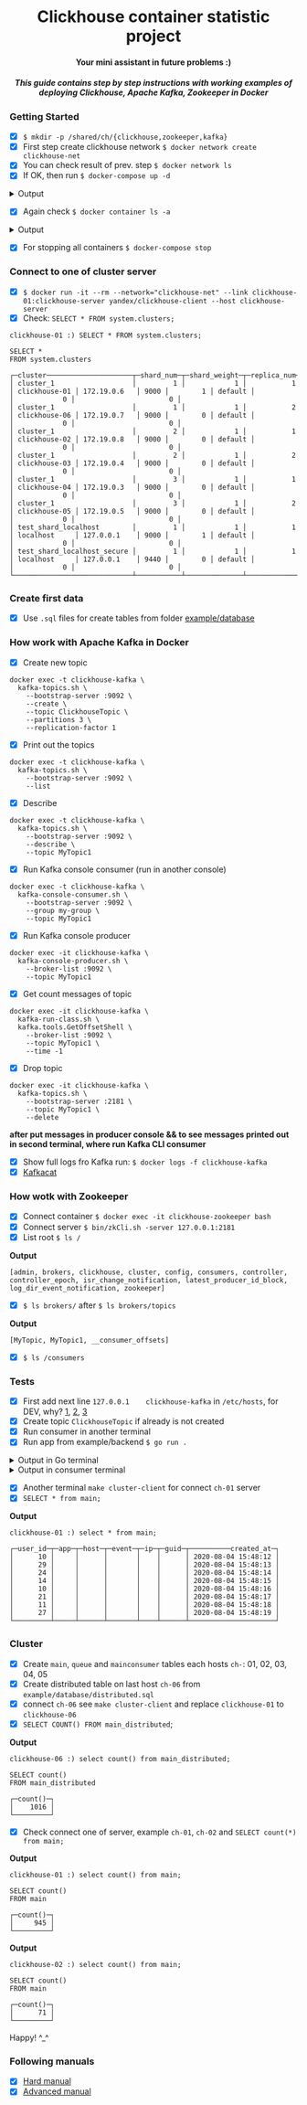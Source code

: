 <div align="center">
  <h1>Clickhouse container statistic project</h1>
  <h4>Your mini assistant in future problems :)</h4>
  <h5>This guide contains step by step instructions with working examples of deploying Clickhouse, Apache Kafka, Zookeeper in Docker</h5>
</div>

### Getting Started

- [x] `$ mkdir -p /shared/ch/{clickhouse,zookeeper,kafka}`
- [x] First step create clickhouse network `$ docker network create clickhouse-net`
- [x] You can check result of prev. step `$ docker network ls`
- [x] If OK, then run `$ docker-compose up -d`

<details>
  <summary>Output</summary>
  
  ```shell script
    msi@msi clickhouse-compose # docker-compose up -d
    Starting clickhouse-zookeeper ... done
    Recreating clickhouse-04      ... done
    Recreating clickhouse-05      ... done
    Recreating clickhouse-01      ... done
    Recreating clickhouse-02      ... done
    Recreating clickhouse-06      ... done
    Recreating clickhouse-03      ... done
  ```
</details>

- [x] Again check `$ docker container ls -a`

<details>
  <summary>Output</summary>
  
  ```shell script
    CONTAINER ID        IMAGE                      COMMAND                  CREATED             STATUS              PORTS                                                            NAMES
    442a79a43f3a        yandex/clickhouse-server   "/entrypoint.sh"         2 minutes ago       Up 2 minutes        8123/tcp, 9009/tcp, 0.0.0.0:9003->9000/tcp                       clickhouse-03
    f5279aec0e37        yandex/clickhouse-server   "/entrypoint.sh"         2 minutes ago       Up 2 minutes        8123/tcp, 9009/tcp, 0.0.0.0:9006->9000/tcp                       clickhouse-06
    3a783ee75502        yandex/clickhouse-server   "/entrypoint.sh"         2 minutes ago       Up 2 minutes        8123/tcp, 9009/tcp, 0.0.0.0:9002->9000/tcp                       clickhouse-02
    ace4df988157        yandex/clickhouse-server   "/entrypoint.sh"         2 minutes ago       Up 2 minutes        8123/tcp, 9009/tcp, 0.0.0.0:9001->9000/tcp                       clickhouse-01
    a40ac11a5194        yandex/clickhouse-server   "/entrypoint.sh"         2 minutes ago       Up 2 minutes        8123/tcp, 9009/tcp, 0.0.0.0:9005->9000/tcp                       clickhouse-05
    23495201a490        yandex/clickhouse-server   "/entrypoint.sh"         2 minutes ago       Up 2 minutes        8123/tcp, 9009/tcp, 0.0.0.0:9004->9000/tcp                       clickhouse-04
    8de765edf713        zookeeper                  "/docker-entrypoint.…"   4 minutes ago       Up 2 minutes        2888/tcp, 3888/tcp, 0.0.0.0:2181-2182->2181-2182/tcp, 8080/tcp   clickhouse-zookeeper
    ... other own containers
  ```
</details>

- [x] For stopping all containers `$ docker-compose stop`

### Connect to one of cluster server

- [x] `$ docker run -it --rm --network="clickhouse-net" --link clickhouse-01:clickhouse-server yandex/clickhouse-client --host clickhouse-server`
- [x] Check: `SELECT * FROM system.clusters;`

```shell script
clickhouse-01 :) SELECT * FROM system.clusters;

SELECT *
FROM system.clusters

┌─cluster─────────────────────┬─shard_num─┬─shard_weight─┬─replica_num─┬─host_name─────┬─host_address─┬─port─┬─is_local─┬─user────┬─default_database─┬─errors_count─┬─estimated_recovery_time─┐
│ cluster_1                   │         1 │            1 │           1 │ clickhouse-01 │ 172.19.0.6   │ 9000 │        1 │ default │                  │            0 │                       0 │
│ cluster_1                   │         1 │            1 │           2 │ clickhouse-06 │ 172.19.0.7   │ 9000 │        0 │ default │                  │            0 │                       0 │
│ cluster_1                   │         2 │            1 │           1 │ clickhouse-02 │ 172.19.0.8   │ 9000 │        0 │ default │                  │            0 │                       0 │
│ cluster_1                   │         2 │            1 │           2 │ clickhouse-03 │ 172.19.0.4   │ 9000 │        0 │ default │                  │            0 │                       0 │
│ cluster_1                   │         3 │            1 │           1 │ clickhouse-04 │ 172.19.0.3   │ 9000 │        0 │ default │                  │            0 │                       0 │
│ cluster_1                   │         3 │            1 │           2 │ clickhouse-05 │ 172.19.0.5   │ 9000 │        0 │ default │                  │            0 │                       0 │
│ test_shard_localhost        │         1 │            1 │           1 │ localhost     │ 127.0.0.1    │ 9000 │        1 │ default │                  │            0 │                       0 │
│ test_shard_localhost_secure │         1 │            1 │           1 │ localhost     │ 127.0.0.1    │ 9440 │        0 │ default │                  │            0 │                       0 │
└─────────────────────────────┴───────────┴──────────────┴─────────────┴───────────────┴──────────────┴──────┴──────────┴─────────┴──────────────────┴──────────────┴─────────────────────────┘
```

### Create first data

- [x] Use `.sql` files for create tables from folder [example/database](./example/database)

### How work with Apache Kafka in Docker

- [x] Create new topic

```shell script
docker exec -t clickhouse-kafka \
  kafka-topics.sh \
    --bootstrap-server :9092 \
    --create \
    --topic ClickhouseTopic \
    --partitions 3 \
    --replication-factor 1
```

- [x] Print out the topics

```shell script
docker exec -t clickhouse-kafka \
  kafka-topics.sh \
    --bootstrap-server :9092 \
    --list
```

- [x] Describe

```shell script
docker exec -t clickhouse-kafka \
  kafka-topics.sh \
    --bootstrap-server :9092 \
    --describe \
    --topic MyTopic1
```

- [x] Run Kafka console consumer (run in another console)

```shell script
docker exec -t clickhouse-kafka \
  kafka-console-consumer.sh \
    --bootstrap-server :9092 \
    --group my-group \
    --topic MyTopic1
```

- [x] Run Kafka console producer

```shell script
docker exec -it clickhouse-kafka \
  kafka-console-producer.sh \
    --broker-list :9092 \
    --topic MyTopic1
```

- [x] Get count messages of topic

```shell script
docker exec -it clickhouse-kafka \
  kafka-run-class.sh \
  kafka.tools.GetOffsetShell \
    --broker-list :9092 \
    --topic MyTopic1 \
    --time -1
```

- [x] Drop topic

```shell script
docker exec -it clickhouse-kafka \
  kafka-topics.sh \
    --bootstrap-server :2181 \
    --topic MyTopic1 \
    --delete
```

**after put messages in producer console && to see messages printed out in second terminal, where run Kafka CLI consumer**

- [x] Show full logs fro Kafka run: `$ docker logs -f clickhouse-kafka`
- [x] [Kafkacat](https://github.com/edenhill/kafkacat)

### How wotk with Zookeeper

- [x] Connect container `$ docker exec -it clickhouse-zookeeper bash`
- [x] Connect server `$ bin/zkCli.sh -server 127.0.0.1:2181`
- [x] List root `$ ls /`

**Output**

```shell script
[admin, brokers, clickhouse, cluster, config, consumers, controller, controller_epoch, isr_change_notification, latest_producer_id_block, log_dir_event_notification, zookeeper]
```

- [x] `$ ls brokers/` after `$ ls brokers/topics`

**Output**

```shell script
[MyTopic, MyTopic1, __consumer_offsets]
```

- [x] `$ ls /consumers`

### Tests

- [x] First add next line `127.0.0.1    clickhouse-kafka` in `/etc/hosts`, for DEV, why? [1](https://ealebed.github.io/posts/2018/docker-%D1%81%D0%BE%D0%B2%D0%B5%D1%82-28-%D0%BA%D0%B0%D0%BA-%D0%B8%D1%81%D0%BF%D1%80%D0%B0%D0%B2%D0%B8%D1%82%D1%8C-%D0%BE%D1%88%D0%B8%D0%B1%D0%BA%D1%83-connection-reset-by-peer/), [2](https://github.com/grafana/metrictank/issues/1286), [3](https://github.com/wurstmeister/kafka-docker/issues/424)
- [x] Create topic `ClickhouseTopic` if already is not created
- [x] Run consumer in another terminal
- [x] Run app from example/backend `$ go run .`

<details>
  <summary>Output in Go terminal</summary>
  
  ```shell script
      Send message to broker: user 23, time 2020-08-04 13:58:14
      Send message to broker: user 16, time 2020-08-04 13:58:15
      Send message to broker: user 29, time 2020-08-04 13:58:16
      Send message to broker: user 11, time 2020-08-04 13:58:17
      Send message to broker: user 22, time 2020-08-04 13:58:18
      Send message to broker: user 25, time 2020-08-04 13:58:19
      Send message to broker: user 15, time 2020-08-04 13:58:20
      Send message to broker: user 20, time 2020-08-04 13:58:21
      Send message to broker: user 17, time 2020-08-04 13:58:22
      message at topic/partition/offset MyTopic/0/189:  = {"user_id":23,"app":"","host":"","event":"","ip":"","guid":"","created_at":"2020-08-04 13:58:14"}
      message at topic/partition/offset MyTopic/0/190:  = {"user_id":16,"app":"","host":"","event":"","ip":"","guid":"","created_at":"2020-08-04 13:58:15"}
      message at topic/partition/offset MyTopic/0/191:  = {"user_id":29,"app":"","host":"","event":"","ip":"","guid":"","created_at":"2020-08-04 13:58:16"}
      message at topic/partition/offset MyTopic/0/192:  = {"user_id":11,"app":"","host":"","event":"","ip":"","guid":"","created_at":"2020-08-04 13:58:17"}
      message at topic/partition/offset MyTopic/0/193:  = {"user_id":22,"app":"","host":"","event":"","ip":"","guid":"","created_at":"2020-08-04 13:58:18"}
      message at topic/partition/offset MyTopic/0/194:  = {"user_id":25,"app":"","host":"","event":"","ip":"","guid":"","created_at":"2020-08-04 13:58:19"}
      message at topic/partition/offset MyTopic/0/195:  = {"user_id":15,"app":"","host":"","event":"","ip":"","guid":"","created_at":"2020-08-04 13:58:20"}
      message at topic/partition/offset MyTopic/0/196:  = {"user_id":20,"app":"","host":"","event":"","ip":"","guid":"","created_at":"2020-08-04 13:58:21"}
      message at topic/partition/offset MyTopic/0/197:  = {"user_id":17,"app":"","host":"","event":"","ip":"","guid":"","created_at":"2020-08-04 13:58:22"}
      Send message to broker: user 19, time 2020-08-04 13:58:23
      Send message to broker: user 18, time 2020-08-04 13:58:24
      Send message to broker: user 28, time 2020-08-04 13:58:25
  ```
</details>


<details>
  <summary>Output in consumer terminal</summary>
  
  ```shell script
      {"user_id":19,"app":"","host":"","event":"","ip":"","guid":"","created_at":"2020-08-04 13:58:23"}
      {"user_id":18,"app":"","host":"","event":"","ip":"","guid":"","created_at":"2020-08-04 13:58:24"}
      {"user_id":28,"app":"","host":"","event":"","ip":"","guid":"","created_at":"2020-08-04 13:58:25"}
      {"user_id":14,"app":"","host":"","event":"","ip":"","guid":"","created_at":"2020-08-04 13:58:26"}
      {"user_id":13,"app":"","host":"","event":"","ip":"","guid":"","created_at":"2020-08-04 13:58:27"}
      {"user_id":14,"app":"","host":"","event":"","ip":"","guid":"","created_at":"2020-08-04 13:58:28"}
      {"user_id":17,"app":"","host":"","event":"","ip":"","guid":"","created_at":"2020-08-04 13:58:29"}
      {"user_id":22,"app":"","host":"","event":"","ip":"","guid":"","created_at":"2020-08-04 13:58:30"}
      {"user_id":22,"app":"","host":"","event":"","ip":"","guid":"","created_at":"2020-08-04 13:58:31"}
      {"user_id":26,"app":"","host":"","event":"","ip":"","guid":"","created_at":"2020-08-04 13:58:32"}
      {"user_id":29,"app":"","host":"","event":"","ip":"","guid":"","created_at":"2020-08-04 13:58:33"}
      {"user_id":10,"app":"","host":"","event":"","ip":"","guid":"","created_at":"2020-08-04 13:58:34"}
      {"user_id":16,"app":"","host":"","event":"","ip":"","guid":"","created_at":"2020-08-04 13:58:35"}
      {"user_id":21,"app":"","host":"","event":"","ip":"","guid":"","created_at":"2020-08-04 13:58:36"}
      {"user_id":26,"app":"","host":"","event":"","ip":"","guid":"","created_at":"2020-08-04 13:58:37"}
  ```
</details>

- [x] Another terminal `make cluster-client` for connect `ch-01` server
- [x] `SELECT * from main;`

**Output**

```shell script
clickhouse-01 :) select * from main;

┌─user_id─┬─app─┬─host─┬─event─┬─ip─┬─guid─┬──────────created_at─┐
│      10 │     │      │       │    │      │ 2020-08-04 15:48:12 │
│      29 │     │      │       │    │      │ 2020-08-04 15:48:13 │
│      24 │     │      │       │    │      │ 2020-08-04 15:48:14 │
│      14 │     │      │       │    │      │ 2020-08-04 15:48:15 │
│      10 │     │      │       │    │      │ 2020-08-04 15:48:16 │
│      21 │     │      │       │    │      │ 2020-08-04 15:48:17 │
│      11 │     │      │       │    │      │ 2020-08-04 15:48:18 │
│      27 │     │      │       │    │      │ 2020-08-04 15:48:19 │
└─────────┴─────┴──────┴───────┴────┴──────┴─────────────────────┘
```

### Cluster

- [x] Create `main`, `queue` and `mainconsumer` tables each hosts `ch-`: 01, 02, 03, 04, 05
- [x] Create distributed table on last host `ch-06` from `example/database/distributed.sql`
- [x] connect `ch-06` see `make cluster-client` and replace `clickhouse-01` to `clickhouse-06`
- [x] `SELECT COUNT() FROM main_distributed`;

**Output**

```shell script
clickhouse-06 :) select count() from main_distributed;

SELECT count()
FROM main_distributed

┌─count()─┐
│    1016 │
└─────────┘
```

- [x] Check connect one of server, example `ch-01`, `ch-02` and `SELECT count(*) from main;`

**Output**

```shell script
clickhouse-01 :) select count() from main;

SELECT count()
FROM main

┌─count()─┐
│     945 │
└─────────┘
```

**Output**

```shell script
clickhouse-02 :) select count() from main;

SELECT count()
FROM main

┌─count()─┐
│      71 │
└─────────┘
```

Happy! ^_^

### Following manuals

- [x] [Hard manual](https://github.com/zikwall/clickhouse-docs)
- [x] [Advanced manual](./ADVANCED.md)